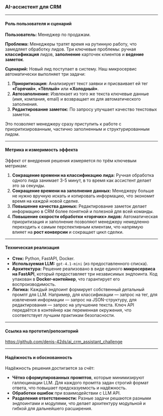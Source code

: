 ### AI-ассистент для CRM

---
#### **Роль пользователя и сценарий**

**Пользователь:** Менеджер по продажам.

**Проблема:** Менеджеры тратят время на рутинную работу, что замедляет обработку лидов. Три ключевые проблемы: ручная **классификация** лидов, **заполнение** карточек клиентов и **ведение заметок**.

**Сценарий:** Новый лид поступает в систему. Наш микросервис автоматически выполняет три задачи:
1.  **Приоритизация:** Анализирует текст заявки и присваивает ей тег **«Горячий»**, **«Тёплый»** или **«Холодный»**.
2.  **Автозаполнение:** Извлекает из того же текста ключевые данные (имя, компания, email) и возвращает их для автоматического заполнения.
3.  **Редактирование заметок:** По запросу улучшает качество текстовых заметок.

Это позволяет менеджеру сразу приступить к работе с приоритизированным, частично заполненным и структурированным лидом.

---
#### **Метрика и измеримость эффекта**

Эффект от внедрения решения измеряется по трём ключевым метрикам:

1.  **Сокращение времени на классификацию лида:** Ручная обработка одного лида занимает 3-5 минут, в то время как ассистент делает это за секунды.
2.  **Сокращение времени на заполнение данных:** Менеджеру больше не нужно вручную искать и копировать информацию, что экономит время на каждой новой сделке.
3.  **Повышение качества данных:** Редактирование заметок делает информацию в CRM более понятной и полезной для всей команды.
4.  **Повышение скорости обработки «горячих» лидов:** Автоматическая приоритизация и заполнение позволяют менеджеру немедленно переходить к самым перспективным клиентам, что напрямую влияет на **рост конверсии** и сокращает цикл сделки.

---
#### **Техническая реализация**
* **Стек:** Python, FastAPI, Docker.
* **Используемая LLM:** `gpt-4.1-mini` (из предоставленного списка).
* **Архитектура:** Решение реализовано в виде единого **микросервиса на FastAPI**, который предоставляет три независимых эндпоинта. Код упакован в **Docker-контейнер**, что гарантирует его воспроизводимость.
* **Логика:** Каждый эндпоинт формирует собственный детальный промпт для LLM. Например, для классификации — запрос на тег, для извлечения информации — запрос на JSON-структуру, для редактирования — запрос на улучшение текста. Ключ API передаётся в контейнер как переменная окружения, что соответствует лучшим практикам безопасности.

---
#### **Ссылка на прототип/репозиторий**
https://github.com/denis-42ds/ai_crm_assistant_challenge

---
#### **Надёжность и обоснованность**

Надёжность решения достигается за счёт:
* **Чётко сформулированных промптов**, которые минимизируют галлюцинации LLM. Для каждого промпта задан строгий формат ответа, что повышает предсказуемость и надёжность.
* **Обработки ошибок** при взаимодействии с LLM API.
* **Разделения ответственности:** Разные задачи решаются разными эндпоинтами и модулями, что делает архитектуру модульной и гибкой для дальнейшего расширения.
